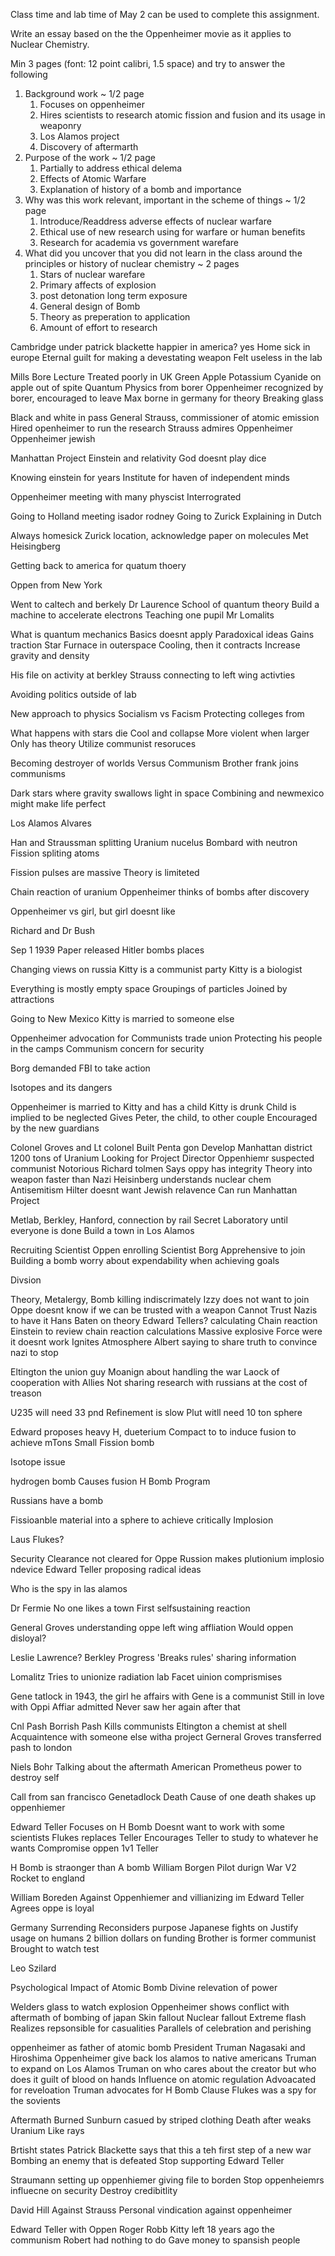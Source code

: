 Class time and lab time of May 2 can be used to complete this assignment.

Write an essay based on the the Oppenheimer movie as it applies to Nuclear Chemistry.

Min 3 pages (font: 12 point calibri, 1.5 space) and try to answer the following  

1. Background work ~ 1/2 page
	1. Focuses on oppenheimer
	2. Hires scientists to research atomic fission and fusion and its usage in weaponry
	3. Los Alamos project
	4. Discovery of aftermarth
2. Purpose of the work ~ 1/2 page
	1. Partially to address ethical delema
	2. Effects of Atomic Warfare
	3. Explanation of history of a bomb and importance
3. Why was this work relevant, important in the scheme of things ~ 1/2 page
	1. Introduce/Readdress adverse effects of nuclear warfare
	2. Ethical use of new research using for warfare or human benefits
	3. Research for academia vs government warefare
4. What did you uncover that you did not learn in the class around the principles or history of nuclear chemistry ~ 2 pages
	1. Stars of nuclear warefare
	2. Primary affects of explosion
	3. post detonation long term exposure
	4. General design of Bomb
	5. Theory as preperation to application
	6. Amount of effort to research

Cambridge under patrick blackette
happier in america? yes
Home sick in europe 
Eternal guilt for making a devestating weapon
Felt useless in the lab

Mills Bore Lecture
Treated poorly in UK
Green Apple
Potassium Cyanide on apple out of spite
Quantum Physics from borer
Oppenheimer recognized by borer, encouraged to leave
Max borne in germany for theory
Breaking glass

Black and white in pass 
General Strauss, commissioner of atomic emission
Hired openheimer to run the research
Strauss admires Oppenheimer
Oppenheimer jewish

Manhattan Project
Einstein and relativity
God doesnt play dice

Knowing einstein for years
Institute for haven of independent minds

Oppenheimer meeting with many physcist
Interrograted

Going to Holland meeting isador rodney
Going to Zurick
Explaining in Dutch

Always homesick
Zurick location, acknowledge paper on molecules
Met Heisingberg

Getting back to america for quatum thoery

Oppen from New York

Went to caltech and berkely
	Dr Laurence
	School of quantum theory
	Build a machine to accelerate electrons
	Teaching one pupil
	Mr Lomalits

What is quantum mechanics
	Basics doesnt apply
	Paradoxical ideas
	Gains traction
	Star
		Furnace in outerspace
		Cooling, then it contracts
		Increase gravity and density

His file on activity at berkley
	Strauss connecting to left wing activties

Avoiding politics outside of lab

New approach to physics
Socialism vs Facism
Protecting colleges from 

What happens with stars die
	Cool and collapse
	More violent when larger
	Only has theory
	Utilize communist resoruces

Becoming destroyer of worlds
Versus Communism
Brother frank joins communisms 

Dark stars where gravity swallows light in space
Combining and newmexico might make life perfect

Los Alamos
Alvares

Han and Straussman splitting Uranium nucelus
Bombard with neutron
Fission spliting atoms

Fission pulses are massive
Theory is limiteted

Chain reaction of uranium 
Oppenheimer thinks of bombs after discovery

Oppenheimer vs girl, but girl doesnt like

Richard and Dr Bush

Sep 1 1939
	Paper released
	Hitler bombs places

Changing views on russia
Kitty is a communist party
	Kitty is a biologist

Everything is mostly empty space
Groupings of particles
Joined by attractions

Going to New Mexico 
	Kitty is married to someone else

Oppenheimer advocation for Communists trade union
	Protecting his people in the camps
	Communism concern for security

Borg demanded FBI to take action

Isotopes and its dangers

Oppenheimer is married to Kitty and has a child
	Kitty is drunk
	Child is implied to be neglected
	Gives Peter, the child, to other couple
	Encouraged by the new guardians

Colonel Groves and Lt colonel
	Built Penta gon
	Develop Manhattan district
	1200 tons of Uranium
	Looking for Project Director
		Oppenhiemr suspected communist
		Notorious
	Richard tolmen
		Says oppy has integrity
	Theory into weapon faster than Nazi
	Heisinberg understands nuclear chem
	Antisemitism
		Hilter doesnt want Jewish relavence
	Can run Manhattan Project

Metlab, Berkley, Hanford, connection by rail
Secret Laboratory until everyone is done
	Build a town in Los Alamos

Recruiting Scientist
	Oppen enrolling Scientist
	Borg
	Apprehensive to join
	Building a bomb
	worry about expendability when achieving goals

Divsion

Theory, Metalergy, 
	Bomb killing indiscrimately
	Izzy does not want to join
	Oppe doesnt know if we can be trusted with a weapon
	Cannot Trust Nazis to have it 
Hans Baten on theory
Edward Tellers? calculating Chain reaction
	Einstein to review chain reaction calculations
	Massive explosive Force were it doesnt work
	Ignites Atmosphere
	Albert saying to share truth to convince nazi to stop

Eltington the union guy
	Moanign about handling the war
	Laock of cooperation with Allies
	Not sharing research with russians at the cost of treason

U235  will need 33 pnd
	Refinement is slow
Plut witll need 10 ton sphere

Edward proposes heavy H, dueterium
	Compact to to induce fusion to achieve mTons
	Small Fission bomb

Isotope issue 

hydrogen bomb
	Causes fusion
	H Bomb Program

Russians have a bomb

Fissioanble material into a sphere to achieve critically 
Implosion 

Laus Flukes? 

Security Clearance not cleared for Oppe
Russion makes plutionium implosio ndevice 
Edward Teller proposing radical ideas

Who is the spy in las alamos

Dr Fermie
	No one likes a town
	First selfsustaining reaction

General Groves
	understanding oppe left wing affliation
	Would oppen disloyal?

Leslie Lawrence?
	Berkley Progress
	'Breaks rules' sharing information

Lomalitz
	Tries to unionize radiation lab
	Facet uinion comprismises 

Gene tatlock in 1943, the girl he affairs with
	Gene is a communist
	Still in love with Oppi
	Affiar admitted
	Never saw her again after that

Cnl Pash 
Borrish Pash
	Kills communists
	Eltington a chemist at shell
	Acquaintence with someone else witha project
	Gerneral Groves transferred pash to london

Niels Bohr 
	Talking about the aftermath 
	American Prometheus 
	power to destroy self

Call from san francisco
	Genetadlock Death 
	Cause of one death shakes up oppenhiemer

Edward Teller
	Focuses on H Bomb
	Doesnt want to work with some scientists
	Flukes replaces Teller
	Encourages Teller to study to whatever he wants 
	Compromise oppen 1v1 Teller

H Bomb is straonger than A bomb
William Borgen
	Pilot durign War
	V2 Rocket to england

William Boreden
	Against Oppenhiemer and villianizing im
Edward Teller
	Agrees oppe is loyal

Germany Surrending 
	Reconsiders purpose
	Japanese fights on
	Justify usage on humans
2 billion dollars on funding
Brother is former communist 
	Brought to watch test

Leo Szilard

Psychological Impact of Atomic Bomb
	Divine relevation of power

Welders glass to watch explosion
Oppenheimer shows conflict with aftermath of bombing of japan
Skin fallout 
Nuclear fallout
Extreme flash
Realizes repsonsible for casualities 
Parallels of celebration and perishing

oppenheimer as father of atomic bomb
President Truman
	Nagasaki and Hiroshima
	Oppenheimer give back los alamos to native americans
	Truman to expand on Los Alamos
	Truman on who cares about the creator but who does it
guilt of blood on hands
Influence on atomic regulation
Advoacated for reveloation
Truman advocates for H Bomb
Clause Flukes was a spy for the sovients

Aftermath
	Burned
	Sunburn casued by striped clothing
	Death after weaks
	Uranium Like rays

Brtisht states Patrick Blackette says that this a teh first step of a new war
Bombing an enemy that is defeated
Stop supporting Edward Teller

Straumann setting up oppenhiemer giving file to borden
Stop oppenheiemrs influecne on security
Destroy credibitlity

David Hill
	Against Strauss
	Personal vindication against oppenheimer

Edward Teller with Oppen
Roger Robb
	Kitty left 18 years ago the communism
		Robert had nothing to do
		Gave money to spansish people
		